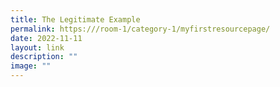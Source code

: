 ```yaml
---
title: The Legitimate Example
permalink: https:///room-1/category-1/myfirstresourcepage/
date: 2022-11-11
layout: link
description: ""
image: ""
---
```


